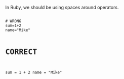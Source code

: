 In Ruby, we should be
using spaces around
operators.

<codeblock language="ruby" type="lesson">
<code>
# WRONG
sum=1+2
name="Mike"

# CORRECT
sum = 1 + 2
name = "Mike"
</code>
</codeblock>